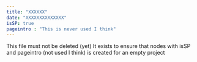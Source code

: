 ```yaml
---
title: "XXXXXX"
date: "XXXXXXXXXXXXXX"
isSP: true
pageintro : "This is never used I think"
---
```


This file must not be deleted (yet)
It exists to ensure that nodes with isSP and pageintro (not used I think) is created for an empty project
